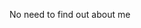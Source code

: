 No need to find out about me

<!---
Q-Luxx/Q-Luxx is a ✨ special ✨ repository because its `README.md` (this file) appears on your GitHub profile.
You can click the Preview link to take a look at your changes.
--->
